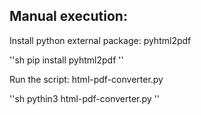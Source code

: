 Manual execution: 
------------------
Install python external package: pyhtml2pdf 

''sh
pip install pyhtml2pdf
''

Run the script: html-pdf-converter.py

''sh
pythin3 html-pdf-converter.py
''
